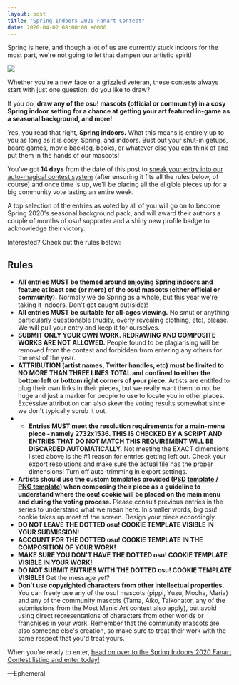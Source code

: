 ```yaml
---
layout: post
title: "Spring Indoors 2020 Fanart Contest"
date: 2020-04-02 08:00:00 +0000
---
```


Spring is here, and though a lot of us are currently stuck indoors for the most part, we're not going to let that dampen our artistic spirit!

![](https://assets.ppy.sh/contests/92/header.jpg)

Whether you're a new face or a grizzled veteran, these contests always start with just one question: do you like to draw?

If you do, **draw any of the osu! mascots (official or community) in a cosy Spring indoor setting for a chance at getting your art featured in-game as a seasonal background, and more!**

Yes, you read that right, **Spring indoors.** What this means is entirely up to you as long as it is cosy, Spring, and indoors. Bust out your shut-in getups, board games, movie backlog, books, or whatever else you can think of and put them in the hands of our mascots!

You've got **14 days** from the date of this post to [sneak your entry into our auto-magical contest system](https://osu.ppy.sh/community/contests/92) (after ensuring it fits all the rules below, of course) and once time is up, we'll be placing all the eligible pieces up for a big community vote lasting an entire week.

A top selection of the entries as voted by all of you will go on to become Spring 2020's seasonal background pack, and will award their authors a couple of months of osu! supporter and a shiny new profile badge to acknowledge their victory.

Interested? Check out the rules below:

## Rules

* **All entries MUST be themed around enjoying Spring indoors and feature at least one (or more) of the osu! mascots (either official or community).** Normally we do Spring as a whole, but this year we're taking it indoors. Don't get caught out(side)!
* **All entries MUST be suitable for all-ages viewing.** No smut or anything particularly questionable (nudity, overly revealing clothing, etc), please. We will pull your entry and keep it for ourselves.
* **SUBMIT ONLY YOUR OWN WORK. REDRAWING AND COMPOSITE WORKS ARE NOT ALLOWED.** People found to be plagiarising will be removed from the contest and forbidden from entering any others for the rest of the year.
* **ATTRIBUTION (artist names, Twitter handles, etc) must be limited to NO MORE THAN THREE LINES TOTAL and confined to either the bottom left or bottom right corners of your piece.** Artists are entitled to plug their own links in their pieces, but we really want them to not be huge and just a marker for people to use to locate you in other places. Excessive attribution can also skew the voting results somewhat since we don't typically scrub it out.
* * **Entries MUST meet the resolution requirements for a main-menu piece - namely 2732x1536. THIS IS CHECKED BY A SCRIPT AND ENTRIES THAT DO NOT MATCH THIS REQUIREMENT WILL BE DISCARDED AUTOMATICALLY.** Not meeting the EXACT dimensions listed above is the #1 reason for entries getting left out. Check your export resolutions and make sure the actual file has the proper dimensions! Turn off auto-trimming in export settings. 
* **Artists should use the custom templates provided ([PSD template](https://assets.ppy.sh/events/fanart/templates/osu%21%20main%20menu%202732x1536.psd?2017) / [PNG template](https://assets.ppy.sh/events/fanart/templates/osu%21%20main%20menu%202732x1536.png?2017)) when composing their piece as a guideline to understand where the osu! cookie will be placed on the main menu and during the voting process.** Please consult previous entries in the series to understand what we mean here. In smaller words, big osu! cookie takes up most of the screen. Design your piece accordingly.
* **DO NOT LEAVE THE DOTTED osu! COOKIE TEMPLATE VISIBLE IN YOUR SUBMISSION!** 
* **ACCOUNT FOR THE DOTTED osu! COOKIE TEMPLATE IN THE COMPOSITION OF YOUR WORK!**
* **MAKE SURE YOU DON'T HAVE THE DOTTED osu! COOKIE TEMPLATE VISIBLE IN YOUR WORK!** 
* **DO NOT SUBMIT ENTRIES WITH THE DOTTED osu! COOKIE TEMPLATE VISIBLE!** Get the message yet?
* **Don't use copyrighted characters from other intellectual properties.** You can freely use any of the osu! mascots (pippi, Yuzu, Mocha, Maria) and any of the community mascots (Tama, Aiko, Taikonator, any of the submissions from the Most Manic Art contest also apply), but avoid using direct representations of characters from other worlds or franchises in your work. Remember that the community mascots are also someone else's creation, so make sure to treat their work with the same respect that you'd treat yours.

When you're ready to enter, [head on over to the Spring Indoors 2020 Fanart Contest listing and enter today!](https://osu.ppy.sh/community/contests/92)

—Ephemeral